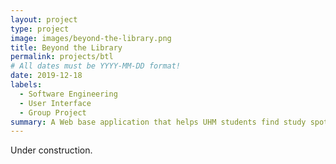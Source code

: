 ```yaml
---
layout: project
type: project
image: images/beyond-the-library.png
title: Beyond the Library
permalink: projects/btl
# All dates must be YYYY-MM-DD format!
date: 2019-12-18
labels:
  - Software Engineering
  - User Interface
  - Group Project
summary: A Web base application that helps UHM students find study spots.
---
```


Under construction.
